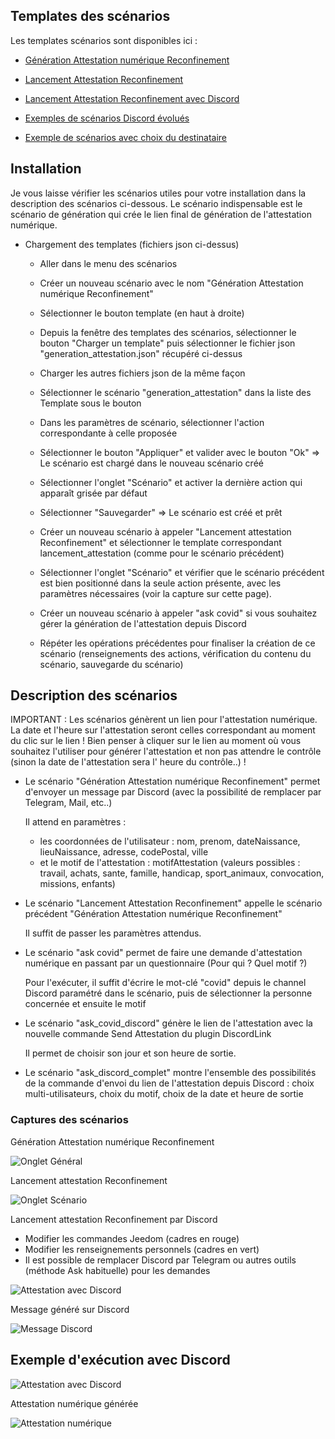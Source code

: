 ## Templates des scénarios

Les templates scénarios sont disponibles ici :

- [Génération Attestation numérique Reconfinement](./templates/generation_attestation.json)

- [Lancement Attestation Reconfinement](./templates/lancement_attestation.json)

- [Lancement Attestation Reconfinement avec Discord](./templates/askCovid.json)

- [Exemples de scénarios Discord évolués](./templates/ask_covid_discord.json)

- [Exemple de scénarios avec choix du destinataire](./templates/ask_discord_complet.json)

## Installation

Je vous laisse vérifier les scénarios utiles pour votre installation dans la description des scénarios ci-dessous.
Le scénario indispensable est le scénario de génération qui crée le lien final de génération de l'attestation numérique.

- Chargement des templates (fichiers json ci-dessus)

  - Aller dans le menu des scénarios
  - Créer un nouveau scénario avec le nom "Génération Attestation numérique Reconfinement"
  - Sélectionner le bouton template (en haut à droite)
  - Depuis la fenêtre des templates des scénarios, sélectionner le bouton "Charger un template" puis sélectionner le fichier json "generation_attestation.json" récupéré ci-dessus
  - Charger les autres fichiers json de la même façon
  - Sélectionner le scénario "generation_attestation" dans la liste des Template sous le bouton
  - Dans les paramètres de scénario, sélectionner l'action correspondante à celle proposée
  - Sélectionner le bouton "Appliquer" et valider avec le bouton "Ok" => Le scénario est chargé dans le nouveau scénario créé
  - Sélectionner l'onglet "Scénario" et activer la dernière action qui apparaît grisée par défaut
  - Sélectionner "Sauvegarder" => Le scénario est créé et prêt
  
  - Créer un nouveau scénario à appeler "Lancement attestation Reconfinement" et sélectionner le template correspondant lancement_attestation (comme pour le scénario précédent)
  - Sélectionner l'onglet "Scénario" et vérifier que le scénario précédent est bien positionné dans la seule action présente, avec les paramètres nécessaires (voir la capture sur cette page).
  
  - Créer un nouveau scénario à appeler "ask covid" si vous souhaitez gérer la génération de l'attestation depuis Discord
  - Répéter les opérations précédentes pour finaliser la création de ce scénario (renseignements des actions, vérification du contenu du scénario, sauvegarde du scénario)
    

## Description des scénarios

IMPORTANT : Les scénarios génèrent un lien pour l'attestation numérique.
La date et l'heure sur l'attestation seront celles correspondant au moment du clic sur le lien !
Bien penser à cliquer sur le lien au moment où vous souhaitez l'utiliser pour générer l'attestation et non pas attendre le contrôle (sinon la date de l'attestation sera l' heure du contrôle..) !

- Le scénario "Génération Attestation numérique Reconfinement" permet d'envoyer un message par Discord (avec la possibilité de remplacer par Telegram, Mail, etc..)
  
  Il attend en paramètres :
  - les coordonnées de l'utilisateur : nom, prenom, dateNaissance, lieuNaissance, adresse, codePostal, ville
  - et le motif de l'attestation : motifAttestation (valeurs possibles : travail, achats, sante, famille, handicap, sport_animaux, convocation, missions, enfants)

- Le scénario "Lancement Attestation Reconfinement" appelle le scénario précédent "Génération Attestation numérique Reconfinement"
  
  Il suffit de passer les paramètres attendus.
  
- Le scénario "ask covid" permet de faire une demande d'attestation numérique en passant par un questionnaire (Pour qui ? Quel motif ?)
  
  Pour l'exécuter, il suffit d'écrire le mot-clé "covid" depuis le channel Discord paramétré dans le scénario, puis de sélectionner la personne concernée et ensuite le motif
  
- Le scénario "ask_covid_discord" génère le lien de l'attestation avec la nouvelle commande Send Attestation du plugin DiscordLink

  Il permet de choisir son jour et son heure de sortie.

- Le scénario "ask_discord_complet" montre l'ensemble des possibilités de la commande d'envoi du lien de l'attestation depuis Discord : choix multi-utilisateurs, choix du motif, choix de la date et heure de sortie

### Captures des scénarios

Génération Attestation numérique Reconfinement

![Onglet Général](./doc/images/generation_attestation_numerique_reconfinement.png)

Lancement attestation Reconfinement

![Onglet Scénario](./doc/images/lancement_attestation_reconfinement.png)

Lancement attestation Reconfinement par Discord

- Modifier les commandes Jeedom (cadres en rouge)
- Modifier les renseignements personnels (cadres en vert)
- Il est possible de remplacer Discord par Telegram ou autres outils (méthode Ask habituelle) pour les demandes 

![Attestation avec Discord](./doc/images/askCovid.png)

Message généré sur Discord

![Message Discord](./doc/images/message_discord.png)

## Exemple d'exécution avec Discord

![Attestation avec Discord](./doc/images/exempleDiscordAsk.jpg)

Attestation numérique générée

![Attestation numérique](./doc/images/declaration_de_deplacement_attestation.png)
